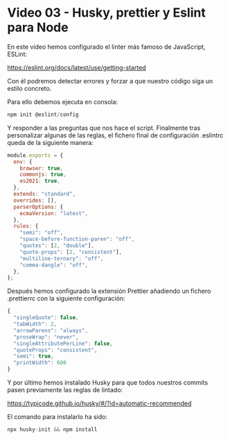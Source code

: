 # Video 03 - Husky, prettier y Eslint para Node

En este vídeo hemos configurado el linter más famoso de JavaScript, ESLint:

<https://eslint.org/docs/latest/use/getting-started>

Con él podremos detectar errores y forzar a que nuestro código siga un estilo concreto.

Para ello debemos ejecuta en consola:

```javascript
npm init @eslint/config
```

Y responder a las preguntas que nos hace el script. Finalmente tras personalizar algunas de las reglas, el fichero final de configuración .eslintrc queda de la siguiente manera:

```javascript
module.exports = {
  env: {
    browser: true,
    commonjs: true,
    es2021: true,
  },
  extends: "standard",
  overrides: [],
  parserOptions: {
    ecmaVersion: "latest",
  },
  rules: {
    "semi": "off",
    "space-before-function-paren": "off",
    "quotes": [2, "double"],
    "quote-props": [2, "consistent"],
    "multiline-ternary": "off",
    "comma-dangle": "off",
  },
};
```

Después hemos configurado la extensión Prettier añadiendo un fichero .prettierrc con la siguiente configuración:

```javascript
{
  "singleQuote": false,
  "tabWidth": 2,
  "arrowParens": "always",
  "proseWrap": "never",
  "singleAttributePerLine": false,
  "quoteProps": "consistent",
  "semi": true,
  "printWidth": 600
}
```

Y por último hemos instalado Husky para que todos nuestros commits pasen previamente las reglas de lintado:

<https://typicode.github.io/husky/#/?id=automatic-recommended>

El comando para instalarlo ha sido:

```javascript
npx husky-init && npm install
```

